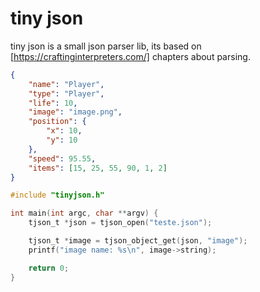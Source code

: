 # tiny json

tiny json is a small json parser lib, its based on [https://craftinginterpreters.com/] chapters about parsing.

```json
{
	"name": "Player",
	"type": "Player",
	"life": 10,
	"image": "image.png",
	"position": {
		"x": 10,
		"y": 10
	},
	"speed": 95.55,
	"items": [15, 25, 55, 90, 1, 2]
}
```

```c
#include "tinyjson.h"

int main(int argc, char **argv) {
	tjson_t *json = tjson_open("teste.json");

	tjson_t *image = tjson_object_get(json, "image");
	printf("image name: %s\n", image->string);

	return 0;
}
```
